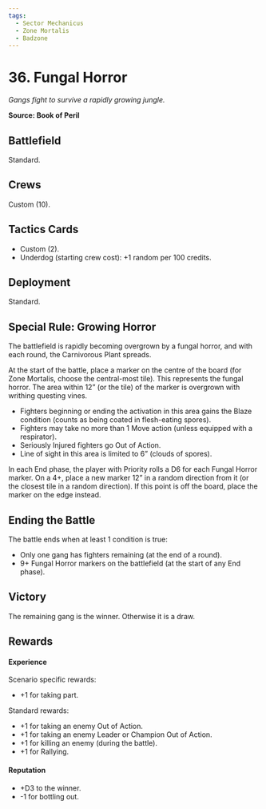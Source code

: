 ```yaml
---
tags:
  - Sector Mechanicus
  - Zone Mortalis
  - Badzone
---
```


# 36. Fungal Horror

_Gangs fight to survive a rapidly growing jungle._

**Source: Book of Peril**

## Battlefield

Standard.

## Crews

Custom (10).

## Tactics Cards

- Custom (2).
- Underdog (starting crew cost): +1 random per 100 credits.

## Deployment

Standard.

## Special Rule: Growing Horror

The battlefield is rapidly becoming overgrown by a fungal horror, and with each round, the Carnivorous Plant spreads.

At the start of the battle, place a marker on the centre of the board (for Zone Mortalis, choose the central-most tile). This represents the fungal horror. The area within 12” (or the tile) of the marker is overgrown with writhing questing vines.

- Fighters beginning or ending the activation in this area gains the Blaze condition (counts as being coated in flesh-eating spores).
- Fighters may take no more than 1 Move action (unless equipped with a respirator).
- Seriously Injured fighters go Out of Action.
- Line of sight in this area is limited to 6” (clouds of spores).

In each End phase, the player with Priority rolls a D6 for each Fungal Horror marker. On a 4+, place a new marker 12” in a random direction from it (or the closest tile in a random direction). If this point is off the board, place the marker on the edge instead.

## Ending the Battle

The battle ends when at least 1 condition is true:

- Only one gang has fighters remaining (at the end of a round).
- 9+ Fungal Horror markers on the battlefield (at the start of any End phase).

## Victory

The remaining gang is the winner. Otherwise it is a draw.

## Rewards

#### Experience

Scenario specific rewards:

- +1 for taking part.

Standard rewards:

- +1 for taking an enemy Out of Action.
- +1 for taking an enemy Leader or Champion Out of Action.
- +1 for killing an enemy (during the battle).
- +1 for Rallying.

#### Reputation

- +D3 to the winner.
- -1 for bottling out.
